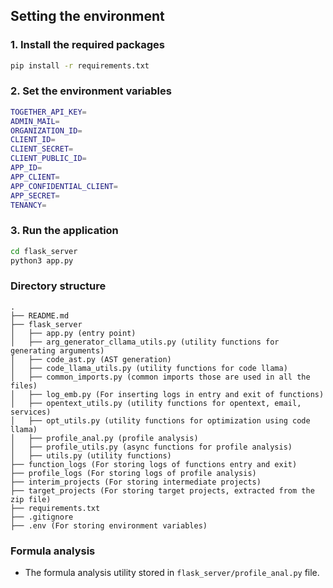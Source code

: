 ## Setting the environment

### 1. Install the required packages
```bash
pip install -r requirements.txt
```

### 2. Set the environment variables
```bash
TOGETHER_API_KEY=
ADMIN_MAIL=
ORGANIZATION_ID=
CLIENT_ID=
CLIENT_SECRET=
CLIENT_PUBLIC_ID=
APP_ID=
APP_CLIENT=
APP_CONFIDENTIAL_CLIENT=
APP_SECRET=
TENANCY=
```

### 3. Run the application
```bash
cd flask_server
python3 app.py
```

### Directory structure
```
.
├── README.md
├── flask_server
│   ├── app.py (entry point)
│   ├── arg_generator_cllama_utils.py (utility functions for generating arguments)
│   ├── code_ast.py (AST generation)
│   ├── code_llama_utils.py (utility functions for code llama)
│   ├── common_imports.py (common imports those are used in all the files)
│   ├── log_emb.py (For inserting logs in entry and exit of functions)
│   ├── opentext_utils.py (utility functions for opentext, email, services)
│   ├── opt_utils.py (utility functions for optimization using code llama)
│   ├── profile_anal.py (profile analysis)
│   ├── profile_utils.py (async functions for profile analysis)
│   ├── utils.py (utility functions)
├── function_logs (For storing logs of functions entry and exit)
├── profile_logs (For storing logs of profile analysis)
├── interim_projects (For storing intermediate projects)
├── target_projects (For storing target projects, extracted from the zip file)
├── requirements.txt
├── .gitignore
├── .env (For storing environment variables)
```

### Formula analysis
- The formula analysis utility stored in `flask_server/profile_anal.py` file.